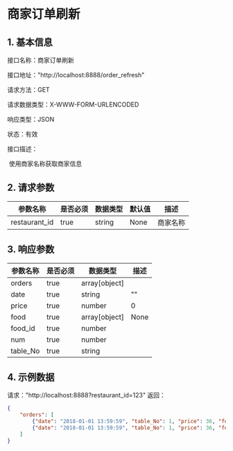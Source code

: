 # 商家订单刷新

## 1. 基本信息

接口名称：商家订单刷新

接口地址："http://localhost:8888/order_refresh"

请求方法：GET

请求数据类型：X-WWW-FORM-URLENCODED

响应类型：JSON

状态：有效

接口描述：

​	使用商家名称获取商家信息



## 2. 请求参数

| 参数名称        | 是否必须 | 数据类型 | 默认值 | 描述     |
| --------------- | -------- | -------- | ------ | -------- |
| restaurant_id | true     | string   | None   | 商家名称 |



## 3. 响应参数

| 参数名称      | 是否必须 | 数据类型      | 描述                   |
| ------------- | -------- | ------------- | ---------------------- |
| orders        | true     | array[object] |        | 订单信息           |
| date          | true     | string        | ""     | 订单时间             |
| price         | true     | number        | 0      | 订单总价             |
| food          | true     | array[object] | None   | 订单食品             |
| food_id       | true     | number        |        | 食品ID，用于索引食品 |
| num           | true     | number        |        | 食品数量             |
| table_No      | true     | string        |        | 餐桌编号             |


## 4. 示例数据

请求："http://localhost:8888?restaurant_id=123"
返回：

```json
{
    "orders": [
        {"date": "2018-01-01 13:59:59", "table_No": 1, "price": 36, "food": [{"num": 2, "food_id": 1}, {"num": 1, "food_id": 2}]}, 
        {"date": "2018-01-01 13:59:59", "table_No": 1, "price": 36, "food": [{"num": 2, "food_id": 1}, {"num": 1, "food_id": 2}]}
    ]
}
```

